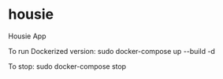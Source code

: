 # housie
Housie App

To run Dockerized version:
sudo docker-compose up --build -d

To stop:
sudo docker-compose stop
